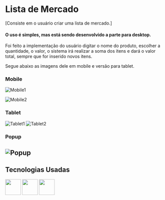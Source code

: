 # Lista de Mercado

[Consiste em o usuário criar uma lista de mercado.]

#### O uso é simples, mas está sendo desenvolvido a parte para desktop.
Foi feito a implementação do usuário digitar o nome do produto, escolher a quantidade, o valor, o sistema irá realizar a soma dos itens e dará o valor total, sempre que for inserido novos itens.

Segue abaixo as imagens dele em mobile e versão para tablet.

### Mobile
![Mobile1](https://media.discordapp.net/attachments/1154080016678793226/1155704983946285127/image.png)

![Mobile2](https://media.discordapp.net/attachments/1154080016678793226/1155705114640781373/image.png)

### Tablet
![Tablet1](https://media.discordapp.net/attachments/1154080016678793226/1155705385940951102/image.png?width=501&height=671)
![Tablet2](https://media.discordapp.net/attachments/1154080016678793226/1155705386683334686/image.png?width=503&height=670)

### Popup
![Popup](https://media.discordapp.net/attachments/1154080016678793226/1155705052103716864/image.png)
---

## Tecnologias Usadas
<img align="center" height="50" widht="50" src="https://cdn.jsdelivr.net/gh/devicons/devicon/icons/html5/html5-plain-wordmark.svg" />
<img align="center" height="50" widht="50" src="https://cdn.jsdelivr.net/gh/devicons/devicon/icons/css3/css3-plain-wordmark.svg" />
<img align="center" height="50" widht="50" src="https://cdn.jsdelivr.net/gh/devicons/devicon/icons/javascript/javascript-plain.svg" />
